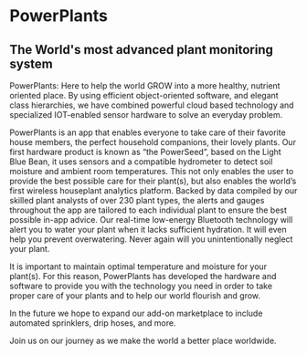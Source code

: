 # PowerPlants
## The World's most advanced plant monitoring system

PowerPlants: Here to help the world GROW into a more healthy, nutrient oriented place. By using efficient object-oriented 
software, and elegant class hierarchies, we have combined powerful cloud based technology and specialized IOT-enabled sensor 
hardware to solve an everyday problem. 

PowerPlants is an app that enables everyone to take care of their favorite house members, the perfect household companions, 
their lovely plants. Our first hardware product is known as “the PowerSeed”, based on the Light Blue Bean, it uses sensors 
and a compatible hydrometer to detect soil moisture and ambient room temperatures. This not only enables the user to provide 
the best possible care for their plant(s), but also enables the world’s first wireless houseplant analytics platform. Backed 
by data compiled by our skilled plant analysts of over 230 plant types, the alerts and gauges throughout the app are tailored 
to each individual plant to ensure the best possible in-app advice. Our real-time low-energy Bluetooth technology will alert 
you to water your plant when it lacks sufficient hydration. It will even help you prevent overwatering. Never again will you 
unintentionally neglect your plant. 

It is important to maintain optimal temperature and moisture for your plant(s). For this reason, PowerPlants has developed 
the hardware and software to provide you with the technology you need in order to take proper care of your plants and to help 
our world flourish and grow.

In the future we hope to expand our add-on marketplace to include automated sprinklers, drip hoses, and more. 

Join us on our journey as we make the world a better place worldwide.


